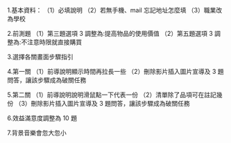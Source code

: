 1.基本資料：
（1）必填說明
（2）若無手機、mail 忘記地址怎麼填
（3）職業改為學校

2.前測題
（1）第三題選項 3 調整為:提高物品的使用價值
（2）第五題選項 3 調整為:不注意時限就直接購買

3.選擇各關畫面步驟指引

4.第一關
（1）前導說明顯示時間再拉長一些
（2）刪除影片插入圖片宣導及 3 題問答，讓該步驟成為破關任務

5.第二關
（1）前導說明說明滑鼠點一下代表一份
（2）清單除了品項可在註記幾份
（3）刪除影片插入圖片宣導及 3 題問答，讓該步驟成為破關任務

6.效益滿意度調整為 10 題

7.背景音樂會忽大忽小
